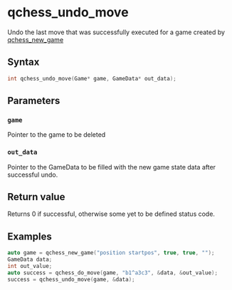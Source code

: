 # qchess_undo_move
Undo the last move that was successfully executed for a game created by [qchess_new_game](./new_game.md)
## Syntax
```cpp
int qchess_undo_move(Game* game, GameData* out_data);
```
## Parameters
### ```game```
Pointer to the game to be deleted

### ```out_data```
Pointer to the GameData to be filled with the new game state data after successful undo.

## Return value
Returns 0 if successful, otherwise some yet to be defined status code.

## Examples
```cpp
auto game = qchess_new_game("position startpos", true, true, "");
GameData data;
int out_value;
auto success = qchess_do_move(game, "b1^a3c3", &data, &out_value);
success = qchess_undo_move(game, &data);
```
